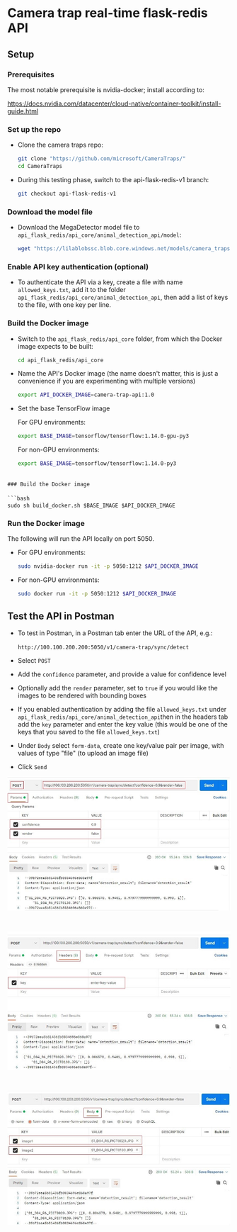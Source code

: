 # Camera trap real-time flask-redis API

## Setup

### Prerequisites

The most notable prerequisite is nvidia-docker; install according to:

<https://docs.nvidia.com/datacenter/cloud-native/container-toolkit/install-guide.html>


### Set up the repo

- Clone the camera traps repo:

    ```bash
    git clone "https://github.com/microsoft/CameraTraps/"
    cd CameraTraps
    ```
    
- During this testing phase, switch to the api-flask-redis-v1 branch:

    ```bash
    git checkout api-flask-redis-v1
    ````


### Download the model file

- Download the MegaDetector model file to `api_flask_redis/api_core/animal_detection_api/model`:

    ```bash
    wget "https://lilablobssc.blob.core.windows.net/models/camera_traps/megadetector/md_v4.1.0/md_v4.1.0.pb" -O api_flask_redis/api_core/animal_detection_api/model/md_v4.1.0.pb
    ```

### Enable API key authentication (optional)

- To authenticate the API via a key, create a file with name `allowed_keys.txt`, add it to the folder `api_flask_redis/api_core/animal_detection_api`, then add a list of keys to the file, with one key per line.
 
 
### Build the Docker image

- Switch to the `api_flask_redis/api_core` folder, from which the Docker image expects to be built:

    ```bash
    cd api_flask_redis/api_core
    ```

- Name the API's Docker image (the name doesn't matter, this is just a convenience if you are experimenting with multiple versions)

    ```bash
    export API_DOCKER_IMAGE=camera-trap-api:1.0
    ```

- Set the base TensorFlow image

    For GPU environments:

    ```bash
    export BASE_IMAGE=tensorflow/tensorflow:1.14.0-gpu-py3
    ```
    
    For non-GPU environments:
    
    ```bash
    export BASE_IMAGE=tensorflow/tensorflow:1.14.0-py3
```

### Build the Docker image

```bash
sudo sh build_docker.sh $BASE_IMAGE $API_DOCKER_IMAGE
```

### Run the Docker image

The following will run the API locally on port 5050.

- For GPU environments:

    ```bash
    sudo nvidia-docker run -it -p 5050:1212 $API_DOCKER_IMAGE
    ```

- For non-GPU environments:

    ```bash
    sudo docker run -it -p 5050:1212 $API_DOCKER_IMAGE
    ```

## Test the API in Postman

- To test in Postman, in a Postman tab enter the URL of the API, e.g.:

  `http://100.100.200.200:5050/v1/camera-trap/sync/detect`
  
 - Select `POST`
 - Add the `confidence` parameter, and provide a value for confidence level
 - Optionally add the `render` parameter, set to `true` if you would like the images to be rendered with bounding boxes
 - If you enabled authentication by adding the file `allowed_keys.txt` under `api_flask_redis/api_core/animal_detection_api`then in the headers tab add the `key` parameter and enter the key value (this would be one of the keys that you saved to the file `allowed_keys.txt`)
 - Under `Body` select `form-data`, create one key/value pair per image, with values of type "file" (to upload an image file)
 - Click `Send`

![Test in postman](images/postman_url_params.jpg) 

<br/>

![Test in postman](images/postman_api_key.jpg)

<br/>

![Test in postman](images/postman_formdata_images.jpg)

<br/>
